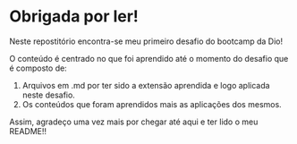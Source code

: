 # Obrigada por ler!

Neste repostitório encontra-se meu primeiro desafio do bootcamp da Dio!

O conteúdo é centrado no que foi aprendido até o momento do desafio que é composto de:

1. Arquivos em .md por ter sido a extensão aprendida e logo aplicada neste desafio.
2. Os conteúdos que foram aprendidos mais as aplicações dos mesmos.


Assim, agradeço uma vez mais por chegar até aqui e ter lido o  meu README!!
